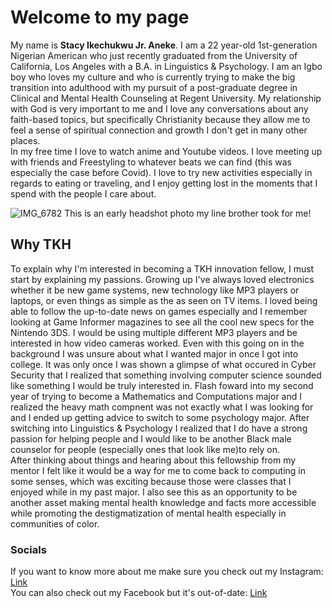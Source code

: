 # Welcome to my page

My name is **Stacy Ikechukwu Jr. Aneke**. I am a 22 year-old 1st-generation Nigerian American who just recently graduated from the University of California, Los Angeles with a B.A. in Linguistics & Psychology. I am an Igbo boy who loves my culture and who is currently trying to make the big transition into adulthood with my pursuit of a post-graduate degree in Clinical and Mental Health Counseling at Regent University. My relationship with God is very important to me and I love any conversations about any faith-based topics, but specifically Christianity because they allow me to feel a sense of spiritual connection and growth I don't get in many other places.<br/>
In my free time I love to watch anime and Youtube videos. I love meeting up with friends and Freestyling to whatever beats we can find (this was especially the case before Covid). I love to try new activities especially in regards to eating or traveling, and I enjoy getting lost in the moments that I spend with the people I care about.<br/>

![IMG_6782](https://user-images.githubusercontent.com/83788854/117365724-92f68180-ae74-11eb-863f-f7e791c93fe4.JPG)
This is an early headshot photo my line brother took for me!

## Why TKH

To explain why I'm interested in becoming a TKH innovation fellow, I must start by explaining my passions. Growing up I've always loved electronics whether it be new game systems, new technology like MP3 players or laptops, or even things as simple as the as seen on TV items. I loved being able to follow the up-to-date news on games especially and I remember looking at Game Informer magazines to see all the cool new specs for the Nintendo 3DS. I would be using multiple different MP3 players and be interested in how video cameras worked. Even with this going on in the background I was unsure about what I wanted major in once I got into college. It was only once I was shown a glimpse of what occured in Cyber Security that I realized that something involving computer science sounded like something I would be truly interested in. Flash foward into my second year of trying to become a Mathematics and Computations major and I realized the heavy math compnent was not exactly what I was looking for and I ended up getting advice to switch to some psychology major. After switching into Linguistics & Psychology I realized that I do have a strong passion for helping people and I would like to be another Black male counselor for people (especially ones that look like me)to rely on.<br/>
After thinking about things and hearing about this fellowship from my mentor I felt like it would be a way for me to come back to computing in some senses, which was exciting because those were classes that I enjoyed while in my past major. I also see this as an opportunity to be another asset making mental health knowledge and facts more accessible while promoting the destigmatization of mental health especially in communities of color.




### Socials

If you want to know more about me make sure you check out my Instagram:
[Link](https://www.instagram.com/saneke54/)<br/>
You can also check out my Facebook but it's out-of-date:
[Link](https://www.facebook.com/stacy.aneke.9)
